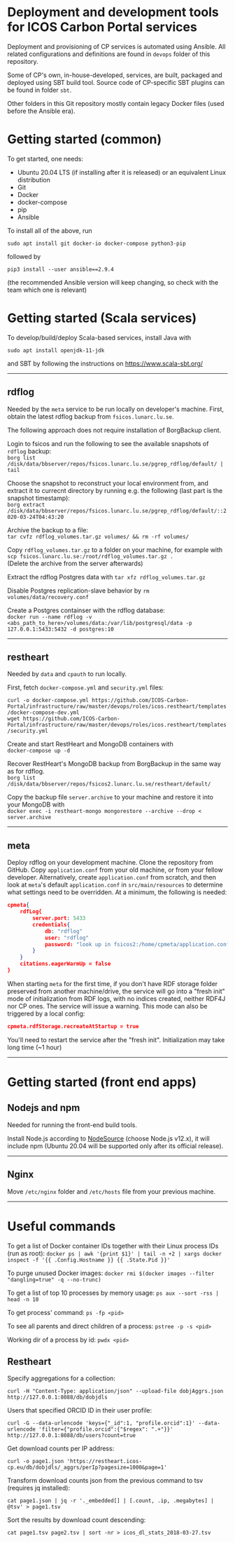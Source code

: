 Deployment and development tools for ICOS Carbon Portal services
====================================================

Deployment and provisioning of CP services is automated using Ansible.
All related configurations and definitions are found in `devops` folder of this repository.

Some of CP's own, in-house-developed, services, are built, packaged and deployed using SBT build tool. Source code of CP-specific SBT plugins can be found in folder `sbt`.

Other folders in this Git repository mostly contain legacy Docker files (used before the Ansible era).

Getting started (common)
===============
To get started, one needs:
- Ubuntu 20.04 LTS (if installing after it is released) or an equivalent Linux distribution
- Git
- Docker
- docker-compose
- pip
- Ansible

To install all of the above, run

`sudo apt install git docker-io docker-compose python3-pip`

followed by

`pip3 install --user ansible==2.9.4`

(the recommended Ansible version will keep changing, so check with the team which one is relevant)

Getting started (Scala services)
===

To develop/build/deploy Scala-based services, install Java with

`sudo apt install openjdk-11-jdk`

and SBT by following the instructions on https://www.scala-sbt.org/

---
rdflog
-------
Needed by the `meta` service to be run locally on developer's machine. First, obtain the latest rdflog backup from `fsicos.lunarc.lu.se`.

The following approach does not require installation of BorgBackup client.

Login to fsicos and run the following to see the available snapshots of `rdflog` backup:<br/>
`borg list /disk/data/bbserver/repos/fsicos.lunarc.lu.se/pgrep_rdflog/default/ | tail`

Choose the snapshot to reconstruct your local environment from, and extract it to currecnt directory by running e.g. the following (last part is the snapshot timestamp):<br/>
`borg extract /disk/data/bbserver/repos/fsicos.lunarc.lu.se/pgrep_rdflog/default/::2020-03-24T04:43:20`

Archive the backup to a file:<br/>
`tar cvfz rdflog_volumes.tar.gz volumes/ && rm -rf volumes/`

Copy `rdflog_volumes.tar.gz` to a folder on your machine, for example with<br/>
`scp fsicos.lunarc.lu.se:/root/rdflog_volumes.tar.gz .`<br/>
(Delete the archive from the server afterwards)

Extract the rdflog Postgres data with `tar xfz rdflog_volumes.tar.gz`

Disable Postgres replication-slave behavior by `rm volumes/data/recovery.conf`

Create a Postgres containser with the rdflog database:<br>
`docker run --name rdflog -v <abs_path_to_here>/volumes/data:/var/lib/postgresql/data -p 127.0.0.1:5433:5432 -d postgres:10`

----
restheart
--------
Needed by `data` and `cpauth` to run locally.

First, fetch `docker-compose.yml` and `security.yml` files:<br>
<!---`wget https://raw.githubusercontent.com/SoftInstigate/restheart/3.10.1/docker-compose.yml` --->
`curl -o docker-compose.yml https://github.com/ICOS-Carbon-Portal/infrastructure/raw/master/devops/roles/icos.restheart/templates/docker-compose-dev.yml`<br>
`wget https://github.com/ICOS-Carbon-Portal/infrastructure/raw/master/devops/roles/icos.restheart/templates/security.yml`

Create and start RestHeart and MongoDB containers with<br>
`docker-compose up -d`

Recover RestHeart's MongoDB backup from BorgBackup in the same way as for rdflog.<br>
`borg list /disk/data/bbserver/repos/fsicos2.lunarc.lu.se/restheart/default/`

Copy the backup file `server.archive` to your machine and restore it into your MongoDB with<br>
`docker exec -i restheart-mongo mongorestore --archive --drop < server.archive`

-----
meta
----
Deploy rdflog on your development machine. Clone the repository from GitHub. Copy `application.conf` from your old machine, or from your fellow developer. Alternatively, create `application.conf` from scratch, and then look at `meta`'s default `application.conf` in `src/main/resources` to determine what settings need to be overridden. At a minimum, the following is needed:<br>
```json
cpmeta{
	rdfLog{
		server.port: 5433
		credentials{
			db: "rdflog"
			user: "rdflog"
			password: "look up in fsicos2:/home/cpmeta/application.conf"
		}
	}
	citations.eagerWarmUp = false
}
```
When starting `meta` for the first time, if you don't have RDF storage folder preserved from another machine/drive, the service will go into a "fresh init" mode of initialization from RDF logs, with no indices created, neither RDF4J nor CP ones. The service will issue a warning. This mode can also be triggered by a local config:
```json
cpmeta.rdfStorage.recreateAtStartup = true
```
You'll need to restart the service after the "fresh init". Initialization may take long time (~1 hour)

----

Getting started (front end apps)
=======

Nodejs and npm
------
Needed for running the front-end build tools.

Install Node.js according to [NodeSource](https://github.com/nodesource/distributions#debinstall) (choose Node.js v12.x), it will include npm (Ubuntu 20.04 will be supported only after its official release).

---

Nginx
-----
Move `/etc/nginx` folder and `/etc/hosts` file from your previous machine.

----
Useful commands
===============

To get a list of Docker container IDs together with their Linux process IDs (run as root):
`docker ps | awk '{print $1}' | tail -n +2 | xargs docker inspect -f '{{ .Config.Hostname }} {{ .State.Pid }}'`

To purge unused Docker images:
`docker rmi $(docker images --filter "dangling=true" -q --no-trunc)`

To get a list of top 10 processes by memory usage:
`ps aux --sort -rss | head -n 10`

To get process' command:
`ps -fp <pid>`

To see all parents and direct children of a process:
`pstree -p -s <pid>`

Working dir of a process by id:
`pwdx <pid>`

Restheart
---------

Specify aggregations for a collection:

`curl -H "Content-Type: application/json" --upload-file dobjAggrs.json http://127.0.0.1:8088/db/dobjdls`

Users that specified ORCID ID in their user profile:

`curl -G --data-urlencode 'keys={"_id":1, "profile.orcid":1}' --data-urlencode 'filter={"profile.orcid":{"$regex": ".+"}}' http://127.0.0.1:8088/db/users?count=true`

Get download counts per IP address:

`curl -o page1.json 'https://restheart.icos-cp.eu/db/dobjdls/_aggrs/perIp?pagesize=1000&page=1'`

Transform download counts json from the previous command to tsv (requires jq installed):

`cat page1.json | jq -r '._embedded[] | [.count, .ip, .megabytes] | @tsv' > page1.tsv`

Sort the results by download count descending:

`cat page1.tsv page2.tsv | sort -nr > icos_dl_stats_2018-03-27.tsv`
